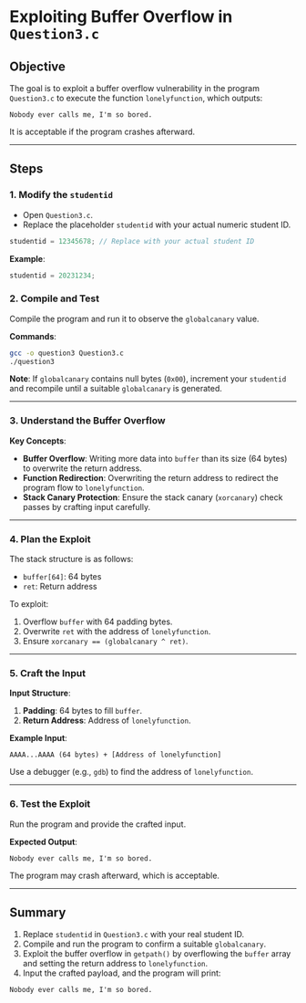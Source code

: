 
# Exploiting Buffer Overflow in `Question3.c`

## Objective
The goal is to exploit a buffer overflow vulnerability in the program `Question3.c` to execute the function `lonelyfunction`, which outputs:
```
Nobody ever calls me, I'm so bored.
```
It is acceptable if the program crashes afterward.

---

## Steps

### 1. Modify the `studentid`
- Open `Question3.c`.
- Replace the placeholder `studentid` with your actual numeric student ID.

```c
studentid = 12345678; // Replace with your actual student ID
```

**Example**:
```c
studentid = 20231234;
```

### 2. Compile and Test
Compile the program and run it to observe the `globalcanary` value.

**Commands**:
```bash
gcc -o question3 Question3.c
./question3
```

**Note**: If `globalcanary` contains null bytes (`0x00`), increment your `studentid` and recompile until a suitable `globalcanary` is generated.

---

### 3. Understand the Buffer Overflow
**Key Concepts**:
- **Buffer Overflow**: Writing more data into `buffer` than its size (64 bytes) to overwrite the return address.
- **Function Redirection**: Overwriting the return address to redirect the program flow to `lonelyfunction`.
- **Stack Canary Protection**: Ensure the stack canary (`xorcanary`) check passes by crafting input carefully.

---

### 4. Plan the Exploit
The stack structure is as follows:
- `buffer[64]`: 64 bytes
- `ret`: Return address

To exploit:
1. Overflow `buffer` with 64 padding bytes.
2. Overwrite `ret` with the address of `lonelyfunction`.
3. Ensure `xorcanary == (globalcanary ^ ret)`.

---

### 5. Craft the Input
**Input Structure**:
1. **Padding**: 64 bytes to fill `buffer`.
2. **Return Address**: Address of `lonelyfunction`.

**Example Input**:
```
AAAA...AAAA (64 bytes) + [Address of lonelyfunction]
```

Use a debugger (e.g., `gdb`) to find the address of `lonelyfunction`.

---

### 6. Test the Exploit
Run the program and provide the crafted input.

**Expected Output**:
```
Nobody ever calls me, I'm so bored.
```

The program may crash afterward, which is acceptable.

---

## Summary
1. Replace `studentid` in `Question3.c` with your real student ID.
2. Compile and run the program to confirm a suitable `globalcanary`.
3. Exploit the buffer overflow in `getpath()` by overflowing the `buffer` array and setting the return address to `lonelyfunction`.
4. Input the crafted payload, and the program will print:

```
Nobody ever calls me, I'm so bored.
```
